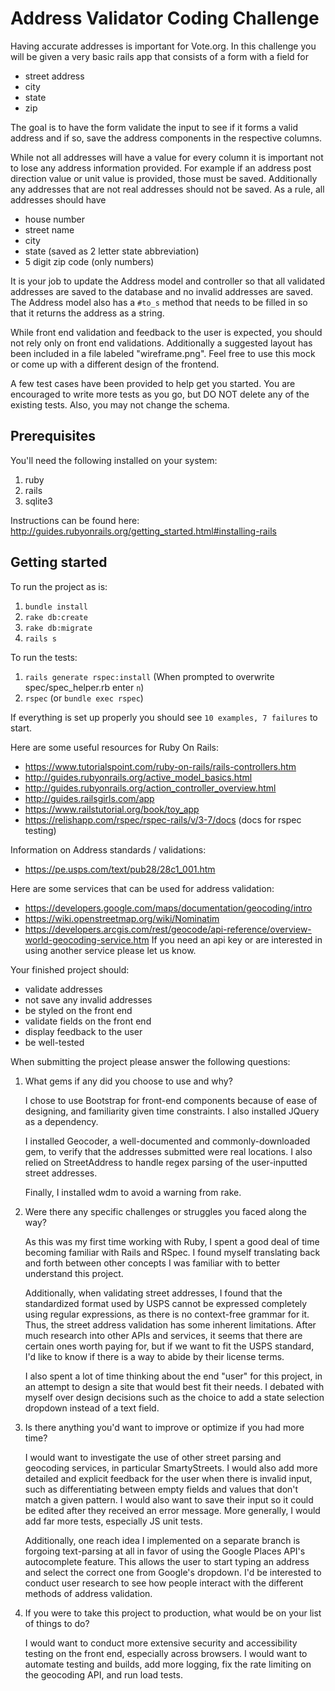 # Address Validator Coding Challenge

Having accurate addresses is important for Vote.org. In this challenge you will be given a 
very basic rails app that consists of a form with a field for 
- street address 
- city
- state 
- zip

The goal is to have the form validate the input to see if it forms a valid address
and if so, save the address components in the respective columns.

While not all addresses will have a value for every column it is important not to lose any
address information provided. For example if an address post direction value or unit value
is provided, those must be saved. Additionally any addresses that are not real addresses 
should not be saved. As a rule, all addresses should have
 - house number
 - street name 
 - city 
 - state (saved as 2 letter state abbreviation)
 - 5 digit zip code (only numbers) 

It is your job to update the Address model and controller so that all validated 
addresses are saved to the database and no invalid addresses are saved. The Address model
also has a `#to_s` method that needs to be filled in so that it returns the address as 
a string. 
 
While front end validation and feedback to the user is expected, you should not rely only on 
front end validations. Additionally a suggested layout has been included in a file labeled 
"wireframe.png". Feel free to use this mock or come up with a different design of the frontend. 

A few test cases have been provided to help get you started. You are encouraged to write more
tests as you go, but DO NOT delete any of the existing tests. Also, you may not change the
schema.

## Prerequisites

You'll need the following installed on your system:
1. ruby
2. rails
3. sqlite3

Instructions can be found here: http://guides.rubyonrails.org/getting_started.html#installing-rails

## Getting started

To run the project as is:
1. `bundle install`
2. `rake db:create`
3. `rake db:migrate`
4. `rails s`

To run the tests:
1. `rails generate rspec:install`
  (When prompted to overwrite spec/spec_helper.rb enter `n`)
2. `rspec` (or `bundle exec rspec`)

If everything is set up properly you should see `10 examples, 7 failures` to start. 
 
Here are some useful resources for Ruby On Rails:
- https://www.tutorialspoint.com/ruby-on-rails/rails-controllers.htm
- http://guides.rubyonrails.org/active_model_basics.html
- http://guides.rubyonrails.org/action_controller_overview.html
- http://guides.railsgirls.com/app
- https://www.railstutorial.org/book/toy_app
- https://relishapp.com/rspec/rspec-rails/v/3-7/docs (docs for rspec testing)

Information on Address standards / validations:
- https://pe.usps.com/text/pub28/28c1_001.htm

Here are some services that can be used for address validation:
- https://developers.google.com/maps/documentation/geocoding/intro
- https://wiki.openstreetmap.org/wiki/Nominatim
- https://developers.arcgis.com/rest/geocode/api-reference/overview-world-geocoding-service.htm
If you need an api key or are interested in using another service please let us know.

Your finished project should:
- validate addresses
- not save any invalid addresses
- be styled on the front end
- validate fields on the front end
- display feedback to the user
- be well-tested

When submitting the project please answer the following questions:
 1. What gems if any did you choose to use and why?

    I chose to use Bootstrap for front-end components because of ease of designing, and familiarity given time constraints. I also installed JQuery as a dependency.

    I installed Geocoder, a well-documented and commonly-downloaded gem, to verify that the addresses submitted were real locations. I also relied on StreetAddress to handle regex parsing of the user-inputted street addresses.  

    Finally, I installed wdm to avoid a warning from rake.

 2. Were there any specific challenges or struggles you faced along the way?

    As this was my first time working with Ruby, I spent a good deal of time becoming familiar with Rails and RSpec. I found myself translating back and forth between other concepts I was familiar with to better understand this project.
    
    Additionally, when validating street addresses, I found that the standardized format used by USPS cannot be expressed completely using regular expressions, as there is no context-free grammar for it. Thus, the street address validation has some inherent limitations. After much research into other APIs and services, it seems that there are certain ones worth paying for, but if we want to fit the USPS standard, I'd like to know if there is a way to abide by their license terms.

    I also spent a lot of time thinking about the end "user" for this project, in an attempt to design a site that would best fit their needs. I debated with myself over design decisions such as the choice to add a state selection dropdown instead of a text field. 


 3. Is there anything you'd want to improve or optimize if you had more time?

    I would want to investigate the use of other street parsing and geocoding services, in particular SmartyStreets. I would also add more detailed and explicit feedback for the user when there is invalid input, such as differentiating between empty fields and values that don't match a given pattern. I would also want to save their input so it could be edited after they received an error message. More generally, I would add far more tests, especially JS unit tests. 

    Additionally, one reach idea I implemented on a separate branch is forgoing text-parsing at all in favor of using the Google Places API's autocomplete feature. This allows the user to start typing an address and select the correct one from Google's dropdown. I'd be interested to conduct user research to see how people interact with the different methods of address validation.



 4. If you were to take this project to production, what would be on your list of things to do?

    I would want to conduct more extensive security and accessibility testing on the front end, especially across browsers. I would want to automate testing and builds, add more logging, fix the rate limiting on the geocoding API, and run load tests. 






